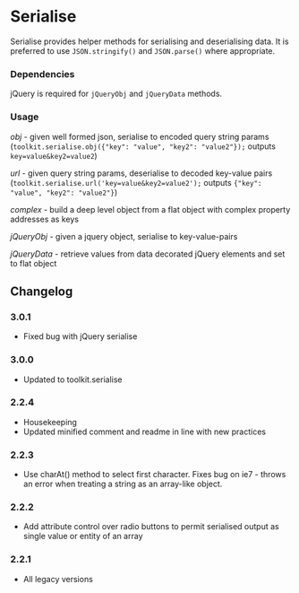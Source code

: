 Serialise
=========

Serialise provides helper methods for serialising and deserialising data. It is preferred to use `JSON.stringify()` and `JSON.parse()` where appropriate.

### Dependencies

jQuery is required for ```jQueryObj``` and ```jQueryData``` methods.


### Usage

_obj_ - given well formed json, serialise to encoded query string params (`toolkit.serialise.obj({"key": "value", "key2": "value2"});` outputs `key=value&key2=value2`)

_url_ - given query string params, deserialise to decoded key-value pairs (`toolkit.serialise.url('key=value&key2=value2');` outputs `{"key": "value", "key2": "value2"}`)

_complex_ - build a deep level object from a flat object with complex property addresses as keys

_jQueryObj_ - given a jquery object, serialise to key-value-pairs

_jQueryData_ - retrieve values from data decorated jQuery elements and set to flat object


## Changelog

### 3.0.1
 - Fixed bug with jQuery serialise

### 3.0.0
 - Updated to toolkit.serialise

### 2.2.4
 - Housekeeping
 - Updated minified comment and readme in line with new practices

### 2.2.3
 - Use charAt() method to select first character. Fixes bug on ie7 - throws an error when treating a string as an array-like object.

### 2.2.2
 - Add attribute control over radio buttons to permit serialised output as single value or entity of an array 

### 2.2.1
 - All legacy versions